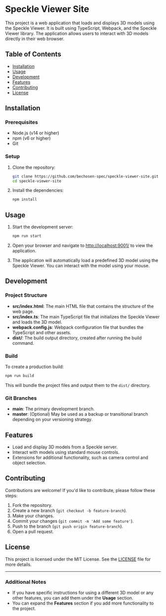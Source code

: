 # Speckle Viewer Site

This project is a web application that loads and displays 3D models using the Speckle Viewer. It is built using TypeScript, Webpack, and the Speckle Viewer library. The application allows users to interact with 3D models directly in their web browser.

## Table of Contents

- [Installation](#installation)
- [Usage](#usage)
- [Development](#development)
- [Features](#features)
- [Contributing](#contributing)
- [License](#license)

## Installation

### Prerequisites

- Node.js (v14 or higher)
- npm (v6 or higher)
- Git

### Setup

1. Clone the repository:

   ```bash
   git clone https://github.com/bechosen-spec/speckle-viewer-site.git
   cd speckle-viewer-site
   ```

2. Install the dependencies:

   ```bash
   npm install
   ```

## Usage

1. Start the development server:

   ```bash
   npm run start
   ```

2. Open your browser and navigate to [http://localhost:9001/](http://localhost:9001/) to view the application.

3. The application will automatically load a predefined 3D model using the Speckle Viewer. You can interact with the model using your mouse.

## Development

### Project Structure

- **src/index.html**: The main HTML file that contains the structure of the web page.
- **src/index.ts**: The main TypeScript file that initializes the Speckle Viewer and loads the 3D model.
- **webpack.config.js**: Webpack configuration file that bundles the TypeScript and other assets.
- **dist/**: The build output directory, created after running the build command.

### Build

To create a production build:

```bash
npm run build
```

This will bundle the project files and output them to the `dist/` directory.

### Git Branches

- **main**: The primary development branch.
- **master**: (Optional) May be used as a backup or transitional branch depending on your versioning strategy.

## Features

- Load and display 3D models from a Speckle server.
- Interact with models using standard mouse controls.
- Extensions for additional functionality, such as camera control and object selection.

## Contributing

Contributions are welcome! If you'd like to contribute, please follow these steps:

1. Fork the repository.
2. Create a new branch (`git checkout -b feature-branch`).
3. Make your changes.
4. Commit your changes (`git commit -m 'Add some feature'`).
5. Push to the branch (`git push origin feature-branch`).
6. Open a pull request.

## License

This project is licensed under the MIT License. See the [LICENSE](LICENSE) file for more details.

---

### Additional Notes

- If you have specific instructions for using a different 3D model or any other features, you can add them under the **Usage** section.
- You can expand the **Features** section if you add more functionality to the project.
